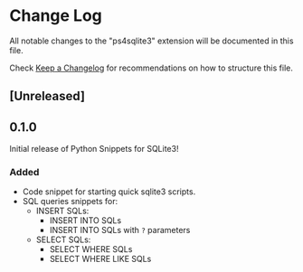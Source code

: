 # Change Log

All notable changes to the "ps4sqlite3" extension will be documented in this file.

Check [Keep a Changelog](http://keepachangelog.com/) for recommendations on how to structure this file.

## [Unreleased]

## 0.1.0

Initial release of Python Snippets for SQLite3!

### Added

- Code snippet for starting quick sqlite3 scripts.
- SQL queries snippets for:
  - INSERT SQLs:
    - INSERT INTO SQLs
    - INSERT INTO SQLs with `?` parameters
  - SELECT SQLs:
    - SELECT WHERE SQLs
    - SELECT WHERE LIKE SQLs
